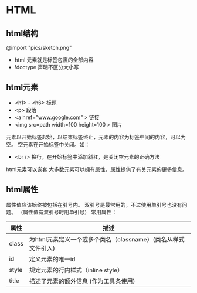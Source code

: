 # HTML

## html结构

@import "pics/sketch.png"

- html 元素就是标签包裹的全部内容
- !doctype 声明不区分大小写

## html元素

- \<h1\> - \<h6\> 标题
- \<p\> 段落
- \<a href="www.google.com" \> 链接
- \<img src=path width=100 height=100 \> 图片

元素以开始标签起始，以结束标签终止，元素的内容为标签中间的内容，可以为空。
空元素在开始标签中关闭。如：

- \<br /\> 换行，在开始标签中添加斜杠，是关闭空元素的正确方法

html元素可以嵌套
大多数元素可以拥有属性，属性提供了有关元素的更多信息。

## html属性

属性值应该始终被包括在引号内。
双引号是最常用的，不过使用单引号也没有问题。
（属性值有双引号时用单引号）
常用属性：

| 属性  | 描述                                                          |
|-------|---------------------------------------------------------------|
| class | 为html元素定义一个或多个类名（classname）(类名从样式文件引入) |
| id    | 定义元素的唯一id                                              |
| style | 规定元素的行内样式（inline style）                            |
| title | 描述了元素的额外信息 (作为工具条使用)                         |
